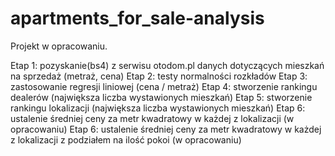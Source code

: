 # apartments_for_sale-analysis

Projekt w opracowaniu.

Etap 1: pozyskanie(bs4) z serwisu otodom.pl danych dotyczących mieszkań na sprzedaż (metraż, cena)
Etap 2: testy normalności rozkładów
Etap 3: zastosowanie regresji liniowej (cena / metraż)
Etap 4: stworzenie rankingu dealerów (największa liczba wystawionych mieszkań)
Etap 5: stworzenie rankingu lokalizacji (największa liczba wystawionych mieszkań)
Etap 6: ustalenie średniej ceny za metr kwadratowy w każdej z lokalizacji (w opracowaniu)
Etap 6: ustalenie średniej ceny za metr kwadratowy w każdej z lokalizacji z podziałem na ilość pokoi (w opracowaniu)